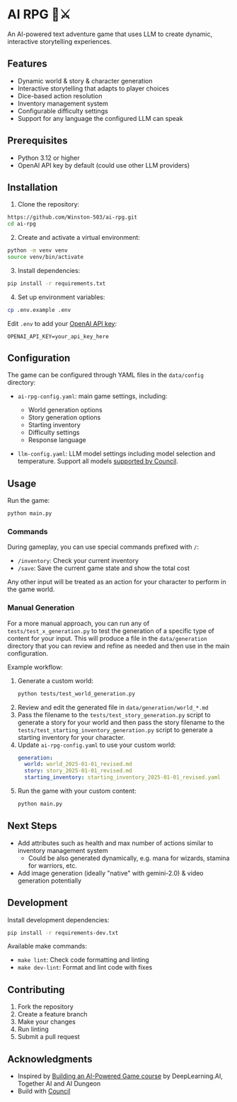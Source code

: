 # AI RPG 🤖⚔️

An AI-powered text adventure game that uses LLM to create dynamic, interactive storytelling experiences.

## Features

- Dynamic world & story & character generation
- Interactive storytelling that adapts to player choices
- Dice-based action resolution
- Inventory management system
- Configurable difficulty settings
- Support for any language the configured LLM can speak

## Prerequisites

- Python 3.12 or higher
- OpenAI API key by default (could use other LLM providers)

## Installation

1. Clone the repository:

```bash
https://github.com/Winston-503/ai-rpg.git
cd ai-rpg
```

2. Create and activate a virtual environment:

```bash
python -m venv venv
source venv/bin/activate
```

3. Install dependencies:

```bash
pip install -r requirements.txt
```

4. Set up environment variables:

```bash
cp .env.example .env
```

Edit `.env` to add your [OpenAI API key](https://platform.openai.com/api-keys):

```
OPENAI_API_KEY=your_api_key_here
```

## Configuration

The game can be configured through YAML files in the `data/config` directory:

- `ai-rpg-config.yaml`: main game settings, including:
    - World generation options
    - Story generation options
    - Starting inventory
    - Difficulty settings
    - Response language

- `llm-config.yaml`: LLM model settings including model selection and temperature. Support all models [supported by Council](https://council.dev/en/stable/reference/llm/llm_config_object.html#council.llm.LLMConfigObject).

## Usage

Run the game:

```bash
python main.py
```

### Commands

During gameplay, you can use special commands prefixed with `/`:

- `/inventory`: Check your current inventory
- `/save`: Save the current game state and show the total cost

Any other input will be treated as an action for your character to perform in the game world.

### Manual Generation

For a more manual approach, you can run any of `tests/test_x_generation.py` to test the generation of a specific type of content for your input. 
This will produce a file in the `data/generation` directory that you can review and refine as needed and then use in the main configuration.

Example workflow:
1. Generate a custom world:
   ```bash
   python tests/test_world_generation.py
   ```
2. Review and edit the generated file in `data/generation/world_*.md`
3. Pass the filename to the `tests/test_story_generation.py` script to generate a story for your world and then pass the story filename to the `tests/test_starting_inventory_generation.py` script to generate a starting inventory for your character.
4. Update `ai-rpg-config.yaml` to use your custom world:
   ```yaml
   generation:
     world: world_2025-01-01_revised.md
     story: story_2025-01-01_revised.md
     starting_inventory: starting_inventory_2025-01-01_revised.yaml
   ```
5. Run the game with your custom content:
   ```bash
   python main.py
   ```

## Next Steps

- Add attributes such as health and max number of actions similar to inventory management system
   - Could be also generated dynamically, e.g. mana for wizards, stamina for warriors, etc.
- Add image generation (ideally "native" with gemini-2.0) & video generation potentially

## Development

Install development dependencies:

```bash
pip install -r requirements-dev.txt
```

Available make commands:

- `make lint`: Check code formatting and linting
- `make dev-lint`: Format and lint code with fixes

## Contributing

1. Fork the repository
2. Create a feature branch
3. Make your changes
4. Run linting
5. Submit a pull request

## Acknowledgments

- Inspired by [Building an AI-Powered Game course](https://www.deeplearning.ai/short-courses/building-an-ai-powered-game/) by DeepLearning.AI, Together AI and AI Dungeon
- Build with [Council](https://github.com/chain-ml/council)
